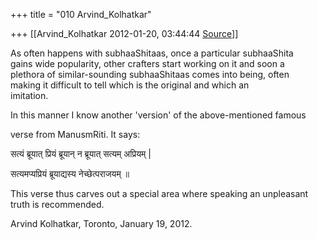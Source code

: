 +++
title = "010 Arvind_Kolhatkar"

+++
[[Arvind_Kolhatkar	2012-01-20, 03:44:44 [Source](https://groups.google.com/g/samskrita/c/pL64GQSm0Oo)]]



As often happens with subhaaShitaas, once a particular subhaaShita  
gains wide popularity, other crafters start working on it and soon a  
plethora of similar-sounding subhaaShitaas comes into being, often  
making it difficult to tell which is the original and which an  
imitation.

In this manner I know another 'version' of the above-mentioned famous

  
verse from ManusmRiti. It says:

सत्यं ब्रूयात् प्रियं ब्रूयान् न ब्रूयात् सत्यम् अप्रियम् \|  

सत्यमप्यप्रियं ब्रूयाद्यस्य नेच्छेत्पराजयम् ॥

This verse thus carves out a special area where speaking an unpleasant  
truth is recommended.

Arvind Kolhatkar, Toronto, January 19, 2012.

